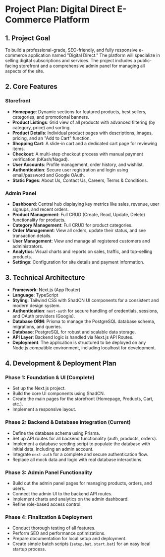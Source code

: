 # Project Plan: Digital Direct E-Commerce Platform

## 1. Project Goal

To build a professional-grade, SEO-friendly, and fully responsive e-commerce application named "Digital Direct." The platform will specialize in selling digital subscriptions and services. The project includes a public-facing storefront and a comprehensive admin panel for managing all aspects of the site.

## 2. Core Features

### Storefront
- **Homepage**: Dynamic sections for featured products, best sellers, categories, and promotional banners.
- **Product Listings**: Grid view of all products with advanced filtering (by category, price) and sorting.
- **Product Details**: Individual product pages with descriptions, images, pricing, and an "Add to Cart" function.
- **Shopping Cart**: A slide-in cart and a dedicated cart page for reviewing items.
- **Checkout**: A multi-step checkout process with manual payment verification (bKash/Nagad).
- **User Accounts**: Profile management, order history, and wishlist.
- **Authentication**: Secure user registration and login using email/password and Google OAuth.
- **Static Pages**: About Us, Contact Us, Careers, Terms & Conditions.

### Admin Panel
- **Dashboard**: Central hub displaying key metrics like sales, revenue, user signups, and recent orders.
- **Product Management**: Full CRUD (Create, Read, Update, Delete) functionality for products.
- **Category Management**: Full CRUD for product categories.
- **Order Management**: View all orders, update their status, and see transaction details.
- **User Management**: View and manage all registered customers and administrators.
- **Analytics**: Visual charts and reports on sales, traffic, and top-selling products.
- **Settings**: Configuration for site details and payment information.

## 3. Technical Architecture

- **Framework**: Next.js (App Router)
- **Language**: TypeScript
- **Styling**: Tailwind CSS with ShadCN UI components for a consistent and modern design system.
- **Authentication**: `next-auth` for secure handling of credentials, sessions, and OAuth providers (Google).
- **Database ORM**: Prisma to manage the PostgreSQL database schema, migrations, and queries.
- **Database**: PostgreSQL for robust and scalable data storage.
- **API Layer**: Backend logic is handled via Next.js API Routes.
- **Deployment**: The application is structured to be deployed on any Node.js compatible environment, including localhost for development.

## 4. Development & Deployment Plan

### Phase 1: Foundation & UI (Complete)
- Set up the Next.js project.
- Build the core UI components using ShadCN.
- Create the main pages for the storefront (Homepage, Products, Cart, etc.).
- Implement a responsive layout.

### Phase 2: Backend & Database Integration (Current)
- Define the database schema using Prisma.
- Set up API routes for all backend functionality (auth, products, orders).
- Implement a database seeding script to populate the database with initial data, including an admin account.
- Integrate `next-auth` for a complete and secure authentication flow.
- Replace all mock data and logic with real database interactions.

### Phase 3: Admin Panel Functionality
- Build out the admin panel pages for managing products, orders, and users.
- Connect the admin UI to the backend API routes.
- Implement charts and analytics on the admin dashboard.
- Refine role-based access control.

### Phase 4: Finalization & Deployment
- Conduct thorough testing of all features.
- Perform SEO and performance optimizations.
- Prepare documentation for local setup and deployment.
- Create simple batch scripts (`setup.bat`, `start.bat`) for an easy local startup process.

